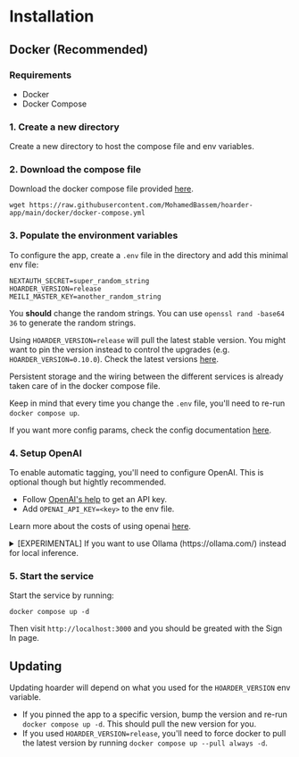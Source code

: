 # Installation

## Docker (Recommended)

### Requirements

- Docker
- Docker Compose

### 1. Create a new directory

Create a new directory to host the compose file and env variables.

### 2. Download the compose file

Download the docker compose file provided [here](https://github.com/MohamedBassem/hoarder-app/blob/main/docker/docker-compose.yml).

```
wget https://raw.githubusercontent.com/MohamedBassem/hoarder-app/main/docker/docker-compose.yml
```

### 3. Populate the environment variables

To configure the app, create a `.env` file in the directory and add this minimal env file:

```
NEXTAUTH_SECRET=super_random_string
HOARDER_VERSION=release
MEILI_MASTER_KEY=another_random_string
```

You **should** change the random strings. You can use `openssl rand -base64 36` to generate the random strings.

Using `HOARDER_VERSION=release` will pull the latest stable version. You might want to pin the version instead to control the upgrades (e.g. `HOARDER_VERSION=0.10.0`). Check the latest versions [here](https://github.com/MohamedBassem/hoarder-app/pkgs/container/hoarder-web).

Persistent storage and the wiring between the different services is already taken care of in the docker compose file.

Keep in mind that every time you change the `.env` file, you'll need to re-run `docker compose up`.

If you want more config params, check the config documentation [here](/configuration).

### 4. Setup OpenAI

To enable automatic tagging, you'll need to configure OpenAI. This is optional though but hightly recommended.

- Follow [OpenAI's help](https://help.openai.com/en/articles/4936850-where-do-i-find-my-openai-api-key) to get an API key.
- Add `OPENAI_API_KEY=<key>` to the env file.

Learn more about the costs of using openai [here](/openai).

<details>
    <summary>[EXPERIMENTAL] If you want to use Ollama (https://ollama.com/) instead for local inference.</summary>

    **Note:** The quality of the tags you'll get will depend on the quality of the model you choose. Running local models is a recent addition and not as battle tested as using openai, so proceed with care (and potentially expect a bunch of inference failures).

    - Make sure ollama is running.
    - Set the `OLLAMA_BASE_URL` env variable to the address of the ollama API.
    - Set `INFERENCE_TEXT_MODEL` to the model you want to use for text inference in ollama (for example: `llama2`)
    - Set `INFERENCE_IMAGE_MODEL` to the model you want to use for image inference in ollama (for example: `llava`)
    - Make sure that you `ollama pull`-ed the models that you want to use.


</details>

### 5. Start the service

Start the service by running:

```
docker compose up -d
```

Then visit `http://localhost:3000` and you should be greated with the Sign In page.


## Updating

Updating hoarder will depend on what you used for the `HOARDER_VERSION` env variable.
- If you pinned the app to a specific version, bump the version and re-run `docker compose up -d`. This should pull the new version for you.
- If you used `HOARDER_VERSION=release`, you'll need to force docker to pull the latest version by running `docker compose up --pull always -d`.
